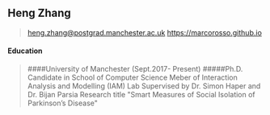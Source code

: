 ## Heng Zhang
>heng.zhang@postgrad.manchester.ac.uk
>https://marcorosso.github.io

#### Education
>####University of Manchester (Sept.2017- Present)
> #####Ph.D. Candidate in School of Computer Science
>Meber of Interaction Analysis and Modelling (IAM) Lab
>Supervised by Dr. Simon Haper and Dr. Bijan Parsia
>Research title "Smart Measures of Social Isolation of Parkinson’s Disease"
